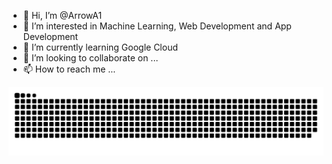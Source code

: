- 👋 Hi, I’m @ArrowA1
- 👀 I’m interested in Machine Learning, Web Development and App Development
- 🌱 I’m currently learning Google Cloud
- 💞️ I’m looking to collaborate on ...
- 📫 How to reach me ...

<!---
ArrowA1/ArrowA1 is a ✨ special ✨ repository because its `README.md` (this file) appears on your GitHub profile.
You can click the Preview link to take a look at your changes.
--->

![snake gif](https://github.com/ArrowA1/ArrowA1/blob/output/github-contribution-grid-snake.svg)
